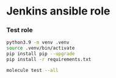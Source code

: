 # Jenkins ansible role

### Test role
```bash
python3.9 -m venv .venv
source .venv/bin/activate
pip install pip --upgrade
pip install -r requirements.txt

molecule test --all
```